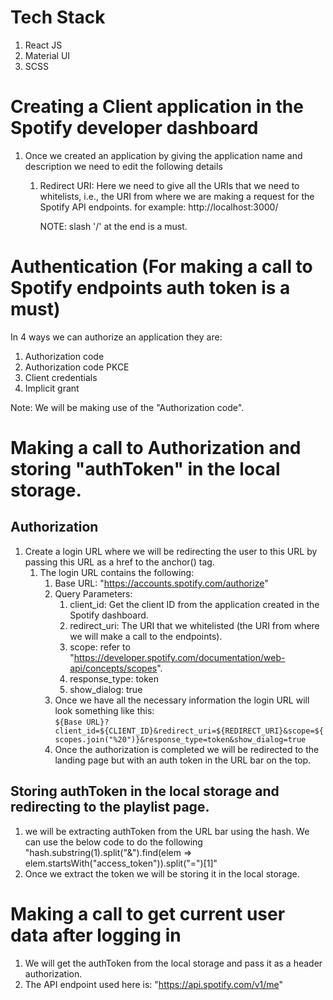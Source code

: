 # Tech Stack
1. React JS
2. Material UI
3. SCSS

# Creating a Client application in the Spotify developer dashboard
1. Once we created an application by giving the application name and description we need to edit the following details
   1. Redirect URI: Here we need to give all the URIs that we need to whitelists, i.e., the URI from where we are making a request for the Spotify API endpoints.
      for example: http://localhost:3000/

      NOTE: slash '/' at the end is a must.

# Authentication (For making a call to Spotify endpoints auth token is a must)
In 4 ways we can authorize an application they are:
1. Authorization code
2. Authorization code PKCE
3. Client credentials
4. Implicit grant

Note: We will be making use of the "Authorization code".

# Making a call to Authorization and storing "authToken" in the local storage.
## Authorization 
1. Create a login URL where we will be redirecting the user to this URL by passing this URL as a href to the anchor(<a></a>) tag.
   1. The login URL contains the following:
      1. Base URL: "https://accounts.spotify.com/authorize"
      2. Query Parameters:
         1. client_id: Get the client ID from the application created in the Spotify dashboard.
         2. redirect_uri: The URI that we whitelisted (the URI from where we will make a call to the endpoints).
         3. scope: refer to "https://developer.spotify.com/documentation/web-api/concepts/scopes".
         4. response_type: token
         5. show_dialog: true
      3. Once we have all the necessary information the login URL will look something like this:<br>
         `${Base URL}?client_id=${CLIENT_ID}&redirect_uri=${REDIRECT_URI}&scope=${scopes.join("%20")}&response_type=token&show_dialog=true`
      4. Once the authorization is completed we will be redirected to the landing page but with an auth token in the URL bar on the top.

## Storing authToken in the local storage and redirecting to the playlist page.
1. we will be extracting authToken from the URL bar using the hash. We can use the below code to do the following<br>
   "hash.substring(1).split("&").find(elem => elem.startsWith("access_token")).split("=")[1]"
2. Once we extract the token we will be storing it in the local storage.

# Making a call to get current user data after logging in
1. We will get the authToken from the local storage and pass it as a header authorization.
2. The API endpoint used here is: "https://api.spotify.com/v1/me"


